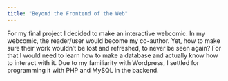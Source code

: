 ```yaml
---
title: "Beyond the Frontend of the Web"
---
```

For my final project I decided to make an interactive webcomic. In my webcomic, the reader/user would become my co-author. Yet, how to make sure their work wouldn’t be lost and refreshed, to never be seen again? For that I would need to learn how to make a database and actually know how to interact with it. Due to my familiarity with Wordpress, I settled for programming it with PHP and MySQL in the backend.
